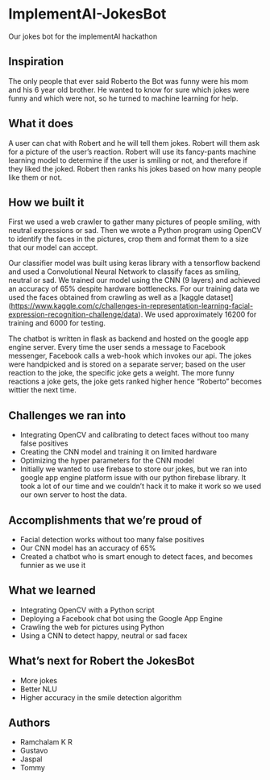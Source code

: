 # ImplementAI-JokesBot
Our jokes bot for the implementAI hackathon

## Inspiration
The only people that ever said Roberto the Bot was funny were his mom and his 6 year old brother. He wanted to know for sure which jokes were funny and which were not, so he turned to machine learning for help.

## What it does
A user can chat with Robert and he will tell them jokes. Robert will them ask for a picture of the user’s reaction. Robert will use its fancy-pants machine learning model to determine if the user is smiling or not, and therefore if they liked the joked. Robert then ranks his jokes based on how many people like them or not.

## How we built it
First we used a web crawler to gather many pictures of people smiling, with neutral expressions or sad. Then we wrote a Python program using OpenCV to identify the faces in the pictures, crop them and format them to a size that our model can accept.

Our classifier model was built using keras library with a tensorflow backend and used a Convolutional Neural Network to classify faces as smiling, neutral or sad. We trained our model using the CNN (9 layers) and achieved an accuracy of 65% despite hardware bottlenecks. For our training data we used the faces obtained from crawling as well as a [kaggle dataset] (https://www.kaggle.com/c/challenges-in-representation-learning-facial-expression-recognition-challenge/data). We used approximately 16200 for training and 6000 for testing.

The chatbot is written in flask as backend and hosted on the google app engine server. Every time the user sends a message to Facebook messenger, Facebook calls a web-hook which invokes our api. The jokes were handpicked and is stored on a separate server; based on the user reaction to the joke, the specific joke gets a weight. The more funny reactions a joke gets, the joke gets ranked higher hence “Roberto” becomes wittier the next time.

## Challenges we ran into
* Integrating OpenCV and calibrating to detect faces without too many false positives
* Creating the CNN model and training it on limited hardware
* Optimizing the hyper parameters for the CNN model
* Initially we wanted to use firebase to store our jokes, but we ran into google app engine platform issue with our python firebase library. It took a lot of our time and we couldn’t hack it to make it work so we used our own server to host the data.

## Accomplishments that we’re proud of
* Facial detection works without too many false positives
* Our CNN model has an accuracy of 65%
* Created a chatbot who is smart enough to detect faces, and becomes funnier as we use it

## What we learned
* Integrating OpenCV with a Python script
* Deploying a Facebook chat bot using the Google App Engine
* Crawling the web for pictures using Python
* Using a CNN to detect happy, neutral or sad facex

## What’s next for Robert the JokesBot
* More jokes
* Better NLU
* Higher accuracy in the smile detection algorithm

## Authors
* Ramchalam K R
* Gustavo
* Jaspal
* Tommy

